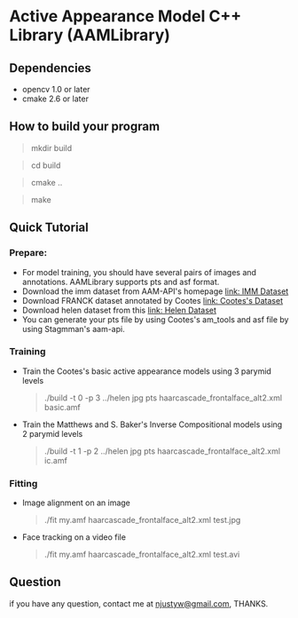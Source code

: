 
# Active Appearance Model C++ Library (AAMLibrary)


## Dependencies
- opencv 1.0 or later
- cmake 2.6 or later
 
## How to build your program

  > mkdir build 

  > cd build

  > cmake ..

  > make

## Quick Tutorial

### Prepare: 
- For model training, you should have several pairs of images and annotations. AAMLibrary supports pts and asf format.
- Download the imm dataset from AAM-API's homepage [link: IMM Dataset](http://www2.imm.dtu.dk/pubdb/views/publication_details.php?id=922)
- Download FRANCK dataset annotated by Cootes [link: Cootes's Dataset](http://personalpages.manchester.ac.uk/staff/timothy.f.cootes/tfc_software.html)
- Download helen dataset from this [link: Helen Dataset](http://ibug.doc.ic.ac.uk/resources/facial-point-annotations/)
- You can generate your pts file by using Cootes's am_tools and asf file by using Stagmman's aam-api.
 

### Training 

- Train the Cootes's basic active appearance models using 3 parymid levels
   > ./build -t 0 -p 3 ../helen jpg pts haarcascade_frontalface_alt2.xml basic.amf

- Train the Matthews and S. Baker's Inverse Compositional models using 2 parymid levels
   > ./build -t 1 -p 2 ../helen jpg pts haarcascade_frontalface_alt2.xml ic.amf

 
### Fitting

- Image alignment on an image 
   > ./fit my.amf haarcascade_frontalface_alt2.xml test.jpg
   

- Face tracking on a video file
   > ./fit my.amf haarcascade_frontalface_alt2.xml test.avi

## Question
if you have any question, contact me at njustyw@gmail.com, THANKS.

